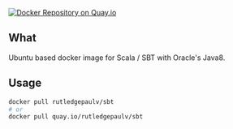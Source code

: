 [![Docker Repository on Quay.io](https://quay.io/repository/rutledgepaulv/sbt/status "Docker Repository on Quay.io")](https://quay.io/repository/rutledgepaulv/sbt)


## What
Ubuntu based docker image for Scala / SBT with Oracle's Java8.

## Usage
```bash
docker pull rutledgepaulv/sbt
# or
docker pull quay.io/rutledgepaulv/sbt
```
